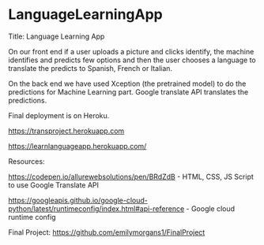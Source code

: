 # LanguageLearningApp
Title: Language Learning App

On our front end if a user uploads a picture and clicks identify, the machine identifies and predicts few options and then the user chooses a language to translate the predicts to Spanish, French or Italian.

On the back end we have used Xception (the pretrained model) to do the predictions for Machine Learning part. Google translate API translates the predictions.

Final deployment is on Heroku.

https://transproject.herokuapp.com

https://learnlanguageapp.herokuapp.com/

Resources:

https://codepen.io/allurewebsolutions/pen/BRdZdB - HTML, CSS, JS Script to use Google Translate API

https://googleapis.github.io/google-cloud-python/latest/runtimeconfig/index.html#api-reference - Google cloud runtime config

Final Project:
https://github.com/emilymorgans1/FinalProject
